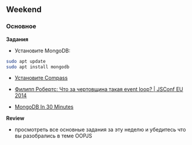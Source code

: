 ## Weekend

### Основное

**Задания**

- Установите MongoDB:

``` bash
sudo apt update
sudo apt install mongodb
```
- [Установите Compass](https://docs.mongodb.com/compass/master/install/)


- [Филипп Робертс: Что за чертовщина такая event loop? | JSConf EU 2014](https://www.youtube.com/watch?v=8aGhZQkoFbQ)
- [MongoDB In 30 Minutes](https://www.youtube.com/watch?v=pWbMrx5rVBE)

**Review**
- просмотреть все основные задания за эту неделю и убедитесь что вы разобрались в теме OOPJS


